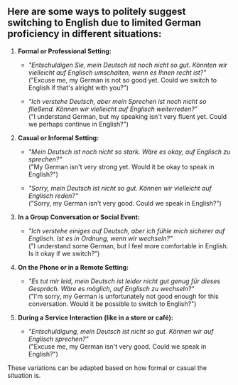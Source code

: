 ## Here are some ways to politely suggest switching to English due to limited German proficiency in different situations:

1. **Formal or Professional Setting:**
   - _"Entschuldigen Sie, mein Deutsch ist noch nicht so gut. Könnten wir vielleicht auf Englisch umschalten, wenn es Ihnen recht ist?"_  
     ("Excuse me, my German is not so good yet. Could we switch to English if that's alright with you?")
   
   - _"Ich verstehe Deutsch, aber mein Sprechen ist noch nicht so fließend. Können wir vielleicht auf Englisch weiterreden?"_  
     ("I understand German, but my speaking isn't very fluent yet. Could we perhaps continue in English?")

2. **Casual or Informal Setting:**
   - _"Mein Deutsch ist noch nicht so stark. Wäre es okay, auf Englisch zu sprechen?"_  
     ("My German isn't very strong yet. Would it be okay to speak in English?")
   
   - _"Sorry, mein Deutsch ist nicht so gut. Können wir vielleicht auf Englisch reden?"_  
     ("Sorry, my German isn't very good. Could we speak in English?")

3. **In a Group Conversation or Social Event:**
   - _"Ich verstehe einiges auf Deutsch, aber ich fühle mich sicherer auf Englisch. Ist es in Ordnung, wenn wir wechseln?"_  
     ("I understand some German, but I feel more comfortable in English. Is it okay if we switch?")

4. **On the Phone or in a Remote Setting:**
   - _"Es tut mir leid, mein Deutsch ist leider nicht gut genug für dieses Gespräch. Wäre es möglich, auf Englisch zu wechseln?"_  
     ("I'm sorry, my German is unfortunately not good enough for this conversation. Would it be possible to switch to English?")

5. **During a Service Interaction (like in a store or café):**
   - _"Entschuldigung, mein Deutsch ist nicht so gut. Können wir auf Englisch sprechen?"_  
     ("Excuse me, my German isn't very good. Could we speak in English?")

These variations can be adapted based on how formal or casual the situation is.
